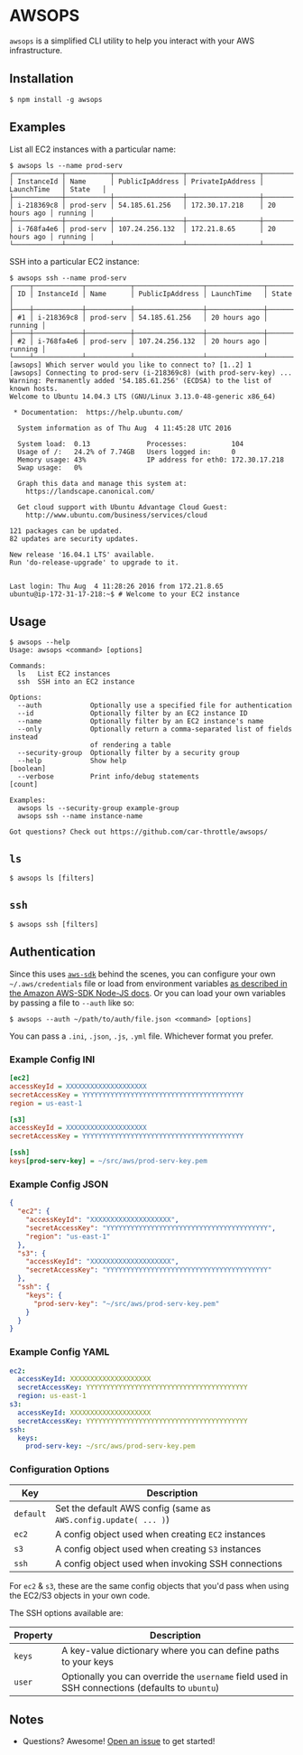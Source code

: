# AWSOPS

`awsops` is a simplified CLI utility to help you interact with your AWS infrastructure.

## Installation

```
$ npm install -g awsops
```

## Examples

List all EC2 instances with a particular name:

```
$ awsops ls --name prod-serv
┌────────────┬───────────┬─────────────────┬──────────────────┬──────────────┬─────────┐
│ InstanceId │ Name      │ PublicIpAddress │ PrivateIpAddress │ LaunchTime   │ State   │
├────────────┼───────────┼─────────────────┼──────────────────┼──────────────┼─────────┤
│ i-218369c8 │ prod-serv │ 54.185.61.256   │ 172.30.17.218    │ 20 hours ago │ running │
├────────────┼───────────┼─────────────────┼──────────────────┼──────────────┼─────────┤
│ i-768fa4e6 │ prod-serv │ 107.24.256.132  │ 172.21.8.65      │ 20 hours ago │ running │
└────────────┴───────────┴─────────────────┴──────────────────┴──────────────┴─────────┘
```

SSH into a particular EC2 instance:

```
$ awsops ssh --name prod-serv
┌────┬────────────┬───────────┬─────────────────┬──────────────┬─────────┐
│ ID │ InstanceId │ Name      │ PublicIpAddress │ LaunchTime   │ State   │
├────┼────────────┼───────────┼─────────────────┼──────────────┼─────────┤
│ #1 │ i-218369c8 │ prod-serv │ 54.185.61.256   │ 20 hours ago │ running │
├────┼────────────┼───────────┼─────────────────┼──────────────┼─────────┤
│ #2 │ i-768fa4e6 │ prod-serv │ 107.24.256.132  │ 20 hours ago │ running │
└────┴────────────┴───────────┴─────────────────┴──────────────┴─────────┘
[awsops] Which server would you like to connect to? [1..2] 1
[awsops] Connecting to prod-serv (i-218369c8) (with prod-serv-key) ...
Warning: Permanently added '54.185.61.256' (ECDSA) to the list of known hosts.
Welcome to Ubuntu 14.04.3 LTS (GNU/Linux 3.13.0-48-generic x86_64)

 * Documentation:  https://help.ubuntu.com/

  System information as of Thu Aug  4 11:45:28 UTC 2016

  System load:  0.13              Processes:           104
  Usage of /:   24.2% of 7.74GB   Users logged in:     0
  Memory usage: 43%               IP address for eth0: 172.30.17.218
  Swap usage:   0%

  Graph this data and manage this system at:
    https://landscape.canonical.com/

  Get cloud support with Ubuntu Advantage Cloud Guest:
    http://www.ubuntu.com/business/services/cloud

121 packages can be updated.
82 updates are security updates.

New release '16.04.1 LTS' available.
Run 'do-release-upgrade' to upgrade to it.


Last login: Thu Aug  4 11:28:26 2016 from 172.21.8.65
ubuntu@ip-172-31-17-218:~$ # Welcome to your EC2 instance
```

## Usage

```
$ awsops --help
Usage: awsops <command> [options]

Commands:
  ls   List EC2 instances
  ssh  SSH into an EC2 instance

Options:
  --auth            Optionally use a specified file for authentication
  --id              Optionally filter by an EC2 instance ID
  --name            Optionally filter by an EC2 instance's name
  --only            Optionally return a comma-separated list of fields instead
                    of rendering a table
  --security-group  Optionally filter by a security group
  --help            Show help                                          [boolean]
  --verbose         Print info/debug statements                          [count]

Examples:
  awsops ls --security-group example-group
  awsops ssh --name instance-name

Got questions? Check out https://github.com/car-throttle/awsops/
```

## `ls`

```
$ awsops ls [filters]
```

## `ssh`

```
$ awsops ssh [filters]
```

## Authentication

Since this uses [`aws-sdk`](https://npm.im/aws-sdk/) behind the scenes, you can configure your own `~/.aws/credentials`
file or load from environment variables [as described in the Amazon AWS-SDK Node-JS docs][aws-sdk-nodejs-docs]. Or you
can load your own variables by passing a file to `--auth` like so:

```
$ awsops --auth ~/path/to/auth/file.json <command> [options]
```

You can pass a `.ini`, `.json`, `.js`, `.yml` file. Whichever format you prefer.

### Example Config INI

```ini
[ec2]
accessKeyId = XXXXXXXXXXXXXXXXXXXX
secretAccessKey = YYYYYYYYYYYYYYYYYYYYYYYYYYYYYYYYYYYYYYYY
region = us-east-1

[s3]
accessKeyId = XXXXXXXXXXXXXXXXXXXX
secretAccessKey = YYYYYYYYYYYYYYYYYYYYYYYYYYYYYYYYYYYYYYYY

[ssh]
keys[prod-serv-key] = ~/src/aws/prod-serv-key.pem
```

### Example Config JSON

```json
{
  "ec2": {
    "accessKeyId": "XXXXXXXXXXXXXXXXXXXX",
    "secretAccessKey": "YYYYYYYYYYYYYYYYYYYYYYYYYYYYYYYYYYYYYYYY",
    "region": "us-east-1"
  },
  "s3": {
    "accessKeyId": "XXXXXXXXXXXXXXXXXXXX",
    "secretAccessKey": "YYYYYYYYYYYYYYYYYYYYYYYYYYYYYYYYYYYYYYYY"
  },
  "ssh": {
    "keys": {
      "prod-serv-key": "~/src/aws/prod-serv-key.pem"
    }
  }
}
```

### Example Config YAML

```yml
ec2:
  accessKeyId: XXXXXXXXXXXXXXXXXXXX
  secretAccessKey: YYYYYYYYYYYYYYYYYYYYYYYYYYYYYYYYYYYYYYYY
  region: us-east-1
s3:
  accessKeyId: XXXXXXXXXXXXXXXXXXXX
  secretAccessKey: YYYYYYYYYYYYYYYYYYYYYYYYYYYYYYYYYYYYYYYY
ssh:
  keys:
    prod-serv-key: ~/src/aws/prod-serv-key.pem
```

### Configuration Options

| Key  | Description |
| ---- | ---- |
| `default` | Set the default AWS config (same as `AWS.config.update( ... )`) |
| `ec2` | A config object used when creating `EC2` instances |
| `s3` | A config object used when creating `S3` instances |
| `ssh` | A config object used when invoking SSH connections |

For `ec2` & `s3`, these are the same config objects that you'd pass when using the EC2/S3 objects in your own code.

The SSH options available are:

| Property | Description |
| ---- | ---- |
| `keys` | A key-value dictionary where you can define paths to your keys |
| `user` | Optionally you can override the `username` field used in SSH connections (defaults to `ubuntu`) |

## Notes

- Questions? Awesome! [Open an issue](https://github.com/car-throttle/awsops/issues/) to get started!

[aws-sdk-nodejs-docs]: http://docs.aws.amazon.com/AWSJavaScriptSDK/guide/node-configuring.html
